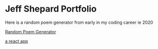 # Jeff Shepard Portfolio

Here is a random poem generator from early in my coding career ie 2020

[Random Poem Generator](https://jeffshepard.dev/RandomPoemGenerator)

[a react app](https://jeffshepard.dev/delete)

